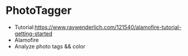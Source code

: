 # PhotoTagger

* Tutorial:https://www.raywenderlich.com/121540/alamofire-tutorial-getting-started
* Alamofire
* Analyze photo tags && color